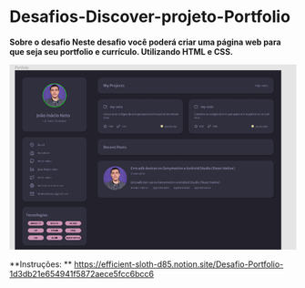 # Desafios-Discover-projeto-Portfolio

**Sobre o desafio
Neste desafio você poderá criar uma página web para que seja seu portfolio e currículo. Utilizando HTML e CSS.**


![](https://github.com/Valtersystem/Desafios-Discover-projeto-Portfolio/blob/master/Captura%20de%20tela%20.png?raw=true)

**Instruções: ** https://efficient-sloth-d85.notion.site/Desafio-Portfolio-1d3db21e654941f5872aece5fcc6bcc6
